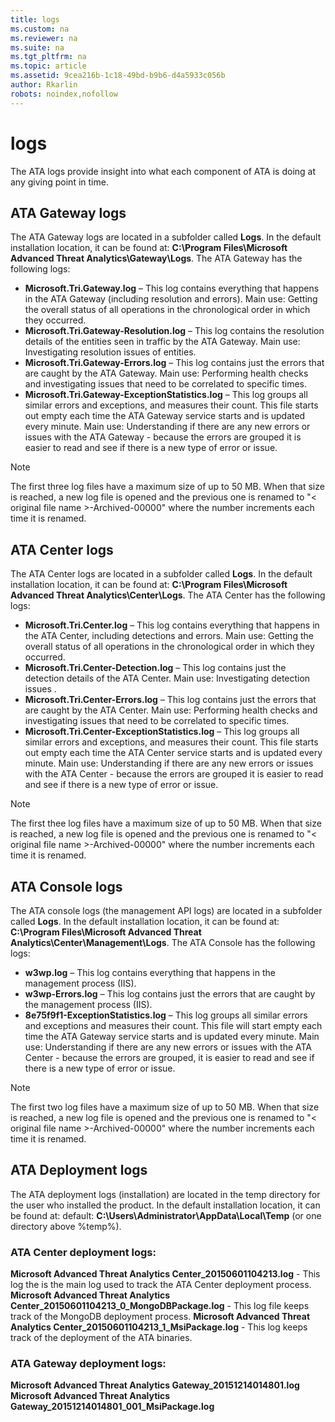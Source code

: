 ```yaml
---
title: logs
ms.custom: na
ms.reviewer: na
ms.suite: na
ms.tgt_pltfrm: na
ms.topic: article
ms.assetid: 9cea216b-1c18-49bd-b9b6-d4a5933c056b
author: Rkarlin
robots: noindex,nofollow
---
```

# logs
The ATA logs provide insight into what each component of ATA is doing at any giving point in time.
## ATA Gateway logs
The ATA Gateway logs are located in a subfolder called **Logs**. In the default installation location, it can be found at: **C:\Program Files\Microsoft Advanced Threat Analytics\Gateway\Logs**.
The ATA Gateway has the following logs:
* **Microsoft.Tri.Gateway.log** – This log contains everything that happens in the ATA Gateway (including resolution and errors).
Main use: Getting the overall status of all operations in the chronological order in which they occurred.
* **Microsoft.Tri.Gateway-Resolution.log** – This log contains the resolution details of the entities seen in traffic by the ATA Gateway.
Main use: Investigating resolution issues of entities.
* **Microsoft.Tri.Gateway-Errors.log** – This log contains just the errors that are caught by the ATA Gateway.
Main use: Performing health checks and investigating issues that need to be correlated to specific times.
* **Microsoft.Tri.Gateway-ExceptionStatistics.log** – This log groups all similar errors and exceptions, and measures their count. This file starts out empty each time the ATA Gateway service starts and is updated every minute.
Main use: Understanding if there are any new errors or issues with the ATA Gateway - because the errors are grouped it is easier to read and see if there is a new type of error or issue.
> [!NOTE]
The first three log files have a maximum size of up to 50 MB. When that size is reached, a new log file is opened and the previous one is renamed to "< original file name >-Archived-00000" where the number increments each time it is renamed.
## ATA Center logs
The ATA Center logs are located in a subfolder called **Logs**. In the default installation location, it can be found at: **C:\Program Files\Microsoft Advanced Threat Analytics\Center\Logs**.
The ATA Center has the following logs:
* **Microsoft.Tri.Center.log** – This log contains everything that happens in the ATA Center, including detections and errors.
Main use: Getting the overall status of all operations in the chronological order in which they occurred.
* **Microsoft.Tri.Center-Detection.log** – This log contains just the detection details of the ATA Center.
Main use: Investigating detection issues .
* **Microsoft.Tri.Center-Errors.log** – This log contains just the errors that are caught by the ATA Center.
Main use: Performing health checks and investigating issues that need to be correlated to specific times.
* **Microsoft.Tri.Center-ExceptionStatistics.log** – This log groups all similar errors and exceptions, and measures their count. This file starts out empty each time the ATA Center service starts and is updated every minute.
Main use: Understanding if there are any new errors or issues with the ATA Center - because the errors are grouped it is easier to read and see if there is a new type of error or issue.
> [!NOTE]
The first thee log files have a maximum size of up to 50 MB. When that size is reached, a new log file is opened and the previous one is renamed to "< original file name >-Archived-00000" where the number increments each time it is renamed.
## ATA Console logs
The ATA console logs (the management API logs) are located in a subfolder called **Logs**. In the default installation location, it can be found at: **C:\Program Files\Microsoft Advanced Threat Analytics\Center\Management\Logs**.
The ATA Console has the following logs:
* **w3wp.log** – This log contains everything that happens in the management process (IIS).
* **w3wp-Errors.log** – This log contains just the errors that are caught by the management process (IIS).
* **8e75f9f1-ExceptionStatistics.log** – This log groups all similar errors and exceptions and measures their count.
This file will start empty each time the ATA Gateway service starts and is updated every minute.
Main use:  Understanding if there are any new errors or issues with the ATA Center  - because the errors are grouped, it is easier to read and see if there is a new type of error or issue.
> [!NOTE]
The first two log files have a maximum size of up to 50 MB. When that size is reached, a new log file is opened and the previous one is renamed to "< original file name >-Archived-00000" where the number increments each time it is renamed.
## ATA Deployment logs
The ATA deployment logs (installation) are located in the temp directory for the user who installed the product. In the default installation location, it can be found at: default: **C:\Users\Administrator\AppData\Local\Temp** (or one directory above %temp%).
### ATA Center deployment logs:
**Microsoft Advanced Threat Analytics Center_20150601104213.log** - This log the is the main log used to track the ATA Center deployment process.
**Microsoft Advanced Threat Analytics Center_20150601104213_0_MongoDBPackage.log**  - This log file keeps track of the MongoDB deployment process.
**Microsoft Advanced Threat Analytics Center_20150601104213_1_MsiPackage.log**  - This log keeps track of the deployment of the ATA binaries.
### ATA Gateway deployment logs:
**Microsoft Advanced Threat Analytics Gateway_20151214014801.log**
**Microsoft Advanced Threat Analytics Gateway_20151214014801_001_MsiPackage.log**

  
